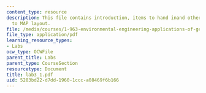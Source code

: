 ```yaml
---
content_type: resource
description: This file contains introduction, items to hand inand other details related
  to MAP layout.
file: /media/courses/1-963-environmental-engineering-applications-of-geographic-information-systems-fall-2004/5283bd22d7dd19601ccca08469f6b166_lab3_1.pdf
file_type: application/pdf
learning_resource_types:
- Labs
ocw_type: OCWFile
parent_title: Labs
parent_type: CourseSection
resourcetype: Document
title: lab3_1.pdf
uid: 5283bd22-d7dd-1960-1ccc-a08469f6b166
---
```

